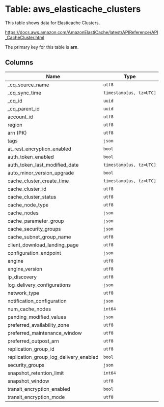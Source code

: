 # Table: aws_elasticache_clusters

This table shows data for Elasticache Clusters.

https://docs.aws.amazon.com/AmazonElastiCache/latest/APIReference/API_CacheCluster.html

The primary key for this table is **arn**.

## Columns

| Name          | Type          |
| ------------- | ------------- |
|_cq_source_name|`utf8`|
|_cq_sync_time|`timestamp[us, tz=UTC]`|
|_cq_id|`uuid`|
|_cq_parent_id|`uuid`|
|account_id|`utf8`|
|region|`utf8`|
|arn (PK)|`utf8`|
|tags|`json`|
|at_rest_encryption_enabled|`bool`|
|auth_token_enabled|`bool`|
|auth_token_last_modified_date|`timestamp[us, tz=UTC]`|
|auto_minor_version_upgrade|`bool`|
|cache_cluster_create_time|`timestamp[us, tz=UTC]`|
|cache_cluster_id|`utf8`|
|cache_cluster_status|`utf8`|
|cache_node_type|`utf8`|
|cache_nodes|`json`|
|cache_parameter_group|`json`|
|cache_security_groups|`json`|
|cache_subnet_group_name|`utf8`|
|client_download_landing_page|`utf8`|
|configuration_endpoint|`json`|
|engine|`utf8`|
|engine_version|`utf8`|
|ip_discovery|`utf8`|
|log_delivery_configurations|`json`|
|network_type|`utf8`|
|notification_configuration|`json`|
|num_cache_nodes|`int64`|
|pending_modified_values|`json`|
|preferred_availability_zone|`utf8`|
|preferred_maintenance_window|`utf8`|
|preferred_outpost_arn|`utf8`|
|replication_group_id|`utf8`|
|replication_group_log_delivery_enabled|`bool`|
|security_groups|`json`|
|snapshot_retention_limit|`int64`|
|snapshot_window|`utf8`|
|transit_encryption_enabled|`bool`|
|transit_encryption_mode|`utf8`|